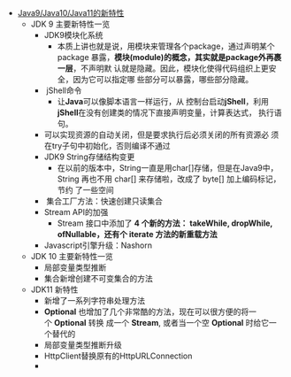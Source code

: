 - [Java9/Java10/Java11的新特性](https://www.cnblogs.com/laizhenghua/articles/13211557.html)
    - JDK 9 主要新特性一览
        - JDK9模块化系统
            - 本质上讲也就是说，用模块来管理各个package，通过声明某个package 暴露，**模块(module)的概念，其实就是package外再裹一层**，不声明默 认就是隐藏。因此，模块化使得代码组织上更安全，因为它可以指定哪 些部分可以暴露，哪些部分隐藏。
        -  jShell命令
            - 让**Java**可以像脚本语言一样运行，从 控制台启动**jShell**，利用**jShell**在没有创建类的情况下直接声明变量，计算表达式， 执行语句。
        - 可以实现资源的自动关闭，但是要求执行后必须关闭的所有资源必 须在try子句中初始化，否则编译不通过
        - JDK9 String存储结构变更
            - 在以前的版本中，String一直是用char[]存储，但是在Java9中，String 再也不用 char[] 来存储啦，改成了 byte[] 加上编码标记，节约 了一些空间
        -  集合工厂方法：快速创建只读集合
        - Stream API的加强
            - Stream 接口中添加了 **4 个新的方法： takeWhile, dropWhile, ofNullable，还有个 iterate 方法的新重载方法**
        - Javascript引擎升级：Nashorn
    - JDK 10 主要新特性一览
        - 局部变量类型推断
        - 集合新增创建不可变集合的方法
    - JDK11 新特性
        - 新增了一系列字符串处理方法
        - **Optional** 也增加了几个非常酷的方法，现在可以很方便的将一个 **Optional** 转换 成一个 **Stream**, 或者当一个空 **Optional** 时给它一个替代的
        - 局部变量类型推断升级
        - HttpClient替换原有的HttpURLConnection
        - 
